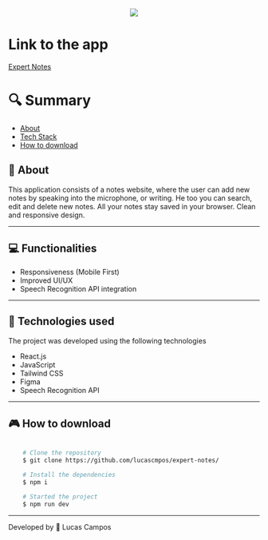 <h1 align="center">
    <img src="https://ik.imagekit.io/4qca61gsh/expertnotes.png?updatedAt=1716647202437">
    
   
</h1>

# Link to the app

[Expert Notes](https://expert-dev-notes.vercel.app/)

# 🔍 Summary

- [About](#-sobre)
- [Tech Stack](#-tecnologias-utilizadas)
- [How to download](#-como-baixar-o-projeto)

## 📗 About

This application consists of a notes website, where the user can add new notes by speaking into the microphone, or writing. He too you can search, edit and delete new notes. All your notes stay saved in your browser. Clean and responsive design.

---

## 💻 Functionalities

- Responsiveness (Mobile First)
- Improved UI/UX
- Speech Recognition API integration

---

## 🚀 Technologies used

The project was developed using the following technologies

- React.js
- JavaScript
- Tailwind CSS
- Figma
- Speech Recognition API

---

## 🎮 How to download

```bash

    # Clone the repository
    $ git clone https://github.com/lucascmpos/expert-notes/

    # Install the dependencies
    $ npm i

    # Started the project
    $ npm run dev
```

---

Developed by 🐉 Lucas Campos
